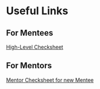 # Useful Links

## For Mentees

[High-Level Checksheet](/mentee_checksheet)

## For Mentors

[Mentor Checksheet for new Mentee](/mentor_checksheet)
